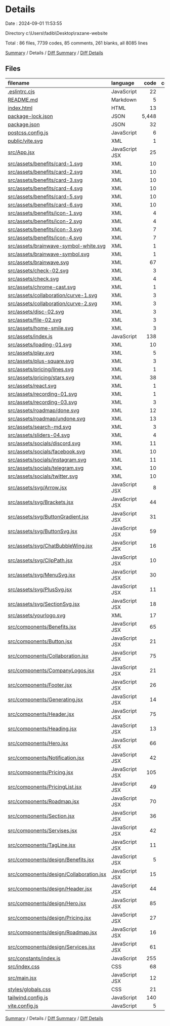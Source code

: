 # Details

Date : 2024-09-01 11:53:55

Directory c:\\Users\\fadib\\Desktop\\razane-website

Total : 86 files,  7739 codes, 85 comments, 261 blanks, all 8085 lines

[Summary](results.md) / Details / [Diff Summary](diff.md) / [Diff Details](diff-details.md)

## Files
| filename | language | code | comment | blank | total |
| :--- | :--- | ---: | ---: | ---: | ---: |
| [.eslintrc.cjs](/.eslintrc.cjs) | JavaScript | 22 | 0 | 1 | 23 |
| [README.md](/README.md) | Markdown | 5 | 0 | 4 | 9 |
| [index.html](/index.html) | HTML | 13 | 0 | 1 | 14 |
| [package-lock.json](/package-lock.json) | JSON | 5,448 | 0 | 1 | 5,449 |
| [package.json](/package.json) | JSON | 32 | 0 | 1 | 33 |
| [postcss.config.js](/postcss.config.js) | JavaScript | 6 | 0 | 1 | 7 |
| [public/vite.svg](/public/vite.svg) | XML | 1 | 0 | 0 | 1 |
| [src/App.jsx](/src/App.jsx) | JavaScript JSX | 25 | 2 | 3 | 30 |
| [src/assets/benefits/card-1.svg](/src/assets/benefits/card-1.svg) | XML | 10 | 0 | 1 | 11 |
| [src/assets/benefits/card-2.svg](/src/assets/benefits/card-2.svg) | XML | 10 | 0 | 1 | 11 |
| [src/assets/benefits/card-3.svg](/src/assets/benefits/card-3.svg) | XML | 10 | 0 | 1 | 11 |
| [src/assets/benefits/card-4.svg](/src/assets/benefits/card-4.svg) | XML | 10 | 0 | 1 | 11 |
| [src/assets/benefits/card-5.svg](/src/assets/benefits/card-5.svg) | XML | 10 | 0 | 1 | 11 |
| [src/assets/benefits/card-6.svg](/src/assets/benefits/card-6.svg) | XML | 10 | 0 | 1 | 11 |
| [src/assets/benefits/icon-1.svg](/src/assets/benefits/icon-1.svg) | XML | 4 | 0 | 1 | 5 |
| [src/assets/benefits/icon-2.svg](/src/assets/benefits/icon-2.svg) | XML | 4 | 0 | 1 | 5 |
| [src/assets/benefits/icon-3.svg](/src/assets/benefits/icon-3.svg) | XML | 7 | 0 | 1 | 8 |
| [src/assets/benefits/icon-4.svg](/src/assets/benefits/icon-4.svg) | XML | 7 | 0 | 1 | 8 |
| [src/assets/brainwave-symbol-white.svg](/src/assets/brainwave-symbol-white.svg) | XML | 1 | 0 | 0 | 1 |
| [src/assets/brainwave-symbol.svg](/src/assets/brainwave-symbol.svg) | XML | 1 | 0 | 0 | 1 |
| [src/assets/brainwave.svg](/src/assets/brainwave.svg) | XML | 67 | 0 | 1 | 68 |
| [src/assets/check-02.svg](/src/assets/check-02.svg) | XML | 3 | 0 | 1 | 4 |
| [src/assets/check.svg](/src/assets/check.svg) | XML | 4 | 0 | 1 | 5 |
| [src/assets/chrome-cast.svg](/src/assets/chrome-cast.svg) | XML | 1 | 0 | 0 | 1 |
| [src/assets/collaboration/curve-1.svg](/src/assets/collaboration/curve-1.svg) | XML | 3 | 0 | 1 | 4 |
| [src/assets/collaboration/curve-2.svg](/src/assets/collaboration/curve-2.svg) | XML | 3 | 0 | 1 | 4 |
| [src/assets/disc-02.svg](/src/assets/disc-02.svg) | XML | 3 | 0 | 1 | 4 |
| [src/assets/file-02.svg](/src/assets/file-02.svg) | XML | 3 | 0 | 1 | 4 |
| [src/assets/home-smile.svg](/src/assets/home-smile.svg) | XML | 3 | 0 | 1 | 4 |
| [src/assets/index.js](/src/assets/index.js) | JavaScript | 138 | 0 | 10 | 148 |
| [src/assets/loading-01.svg](/src/assets/loading-01.svg) | XML | 10 | 0 | 1 | 11 |
| [src/assets/play.svg](/src/assets/play.svg) | XML | 5 | 0 | 0 | 5 |
| [src/assets/plus-square.svg](/src/assets/plus-square.svg) | XML | 3 | 0 | 1 | 4 |
| [src/assets/pricing/lines.svg](/src/assets/pricing/lines.svg) | XML | 1 | 0 | 0 | 1 |
| [src/assets/pricing/stars.svg](/src/assets/pricing/stars.svg) | XML | 38 | 0 | 1 | 39 |
| [src/assets/react.svg](/src/assets/react.svg) | XML | 1 | 0 | 0 | 1 |
| [src/assets/recording-01.svg](/src/assets/recording-01.svg) | XML | 1 | 0 | 0 | 1 |
| [src/assets/recording-03.svg](/src/assets/recording-03.svg) | XML | 3 | 0 | 1 | 4 |
| [src/assets/roadmap/done.svg](/src/assets/roadmap/done.svg) | XML | 12 | 0 | 1 | 13 |
| [src/assets/roadmap/undone.svg](/src/assets/roadmap/undone.svg) | XML | 13 | 0 | 1 | 14 |
| [src/assets/search-md.svg](/src/assets/search-md.svg) | XML | 3 | 0 | 1 | 4 |
| [src/assets/sliders-04.svg](/src/assets/sliders-04.svg) | XML | 4 | 0 | 1 | 5 |
| [src/assets/socials/discord.svg](/src/assets/socials/discord.svg) | XML | 11 | 0 | 1 | 12 |
| [src/assets/socials/facebook.svg](/src/assets/socials/facebook.svg) | XML | 10 | 0 | 1 | 11 |
| [src/assets/socials/instagram.svg](/src/assets/socials/instagram.svg) | XML | 11 | 0 | 1 | 12 |
| [src/assets/socials/telegram.svg](/src/assets/socials/telegram.svg) | XML | 10 | 0 | 1 | 11 |
| [src/assets/socials/twitter.svg](/src/assets/socials/twitter.svg) | XML | 10 | 0 | 1 | 11 |
| [src/assets/svg/Arrow.jsx](/src/assets/svg/Arrow.jsx) | JavaScript JSX | 8 | 0 | 2 | 10 |
| [src/assets/svg/Brackets.jsx](/src/assets/svg/Brackets.jsx) | JavaScript JSX | 44 | 0 | 2 | 46 |
| [src/assets/svg/ButtonGradient.jsx](/src/assets/svg/ButtonGradient.jsx) | JavaScript JSX | 31 | 0 | 2 | 33 |
| [src/assets/svg/ButtonSvg.jsx](/src/assets/svg/ButtonSvg.jsx) | JavaScript JSX | 59 | 0 | 2 | 61 |
| [src/assets/svg/ChatBubbleWing.jsx](/src/assets/svg/ChatBubbleWing.jsx) | JavaScript JSX | 16 | 0 | 2 | 18 |
| [src/assets/svg/ClipPath.jsx](/src/assets/svg/ClipPath.jsx) | JavaScript JSX | 10 | 0 | 2 | 12 |
| [src/assets/svg/MenuSvg.jsx](/src/assets/svg/MenuSvg.jsx) | JavaScript JSX | 30 | 0 | 2 | 32 |
| [src/assets/svg/PlusSvg.jsx](/src/assets/svg/PlusSvg.jsx) | JavaScript JSX | 11 | 0 | 2 | 13 |
| [src/assets/svg/SectionSvg.jsx](/src/assets/svg/SectionSvg.jsx) | JavaScript JSX | 18 | 0 | 4 | 22 |
| [src/assets/yourlogo.svg](/src/assets/yourlogo.svg) | XML | 17 | 0 | 1 | 18 |
| [src/components/Benefits.jsx](/src/components/Benefits.jsx) | JavaScript JSX | 65 | 0 | 7 | 72 |
| [src/components/Button.jsx](/src/components/Button.jsx) | JavaScript JSX | 21 | 0 | 6 | 27 |
| [src/components/Collaboration.jsx](/src/components/Collaboration.jsx) | JavaScript JSX | 75 | 3 | 9 | 87 |
| [src/components/CompanyLogos.jsx](/src/components/CompanyLogos.jsx) | JavaScript JSX | 21 | 0 | 3 | 24 |
| [src/components/Footer.jsx](/src/components/Footer.jsx) | JavaScript JSX | 26 | 1 | 4 | 31 |
| [src/components/Generating.jsx](/src/components/Generating.jsx) | JavaScript JSX | 14 | 0 | 3 | 17 |
| [src/components/Header.jsx](/src/components/Header.jsx) | JavaScript JSX | 75 | 6 | 12 | 93 |
| [src/components/Heading.jsx](/src/components/Heading.jsx) | JavaScript JSX | 13 | 0 | 3 | 16 |
| [src/components/Hero.jsx](/src/components/Hero.jsx) | JavaScript JSX | 66 | 11 | 11 | 88 |
| [src/components/Notification.jsx](/src/components/Notification.jsx) | JavaScript JSX | 42 | 0 | 5 | 47 |
| [src/components/Pricing.jsx](/src/components/Pricing.jsx) | JavaScript JSX | 105 | 2 | 8 | 115 |
| [src/components/PricingList.jsx](/src/components/PricingList.jsx) | JavaScript JSX | 49 | 0 | 7 | 56 |
| [src/components/Roadmap.jsx](/src/components/Roadmap.jsx) | JavaScript JSX | 70 | 0 | 9 | 79 |
| [src/components/Section.jsx](/src/components/Section.jsx) | JavaScript JSX | 36 | 0 | 4 | 40 |
| [src/components/Servises.jsx](/src/components/Servises.jsx) | JavaScript JSX | 42 | 1 | 6 | 49 |
| [src/components/TagLine.jsx](/src/components/TagLine.jsx) | JavaScript JSX | 11 | 0 | 3 | 14 |
| [src/components/design/Benefits.jsx](/src/components/design/Benefits.jsx) | JavaScript JSX | 5 | 0 | 1 | 6 |
| [src/components/design/Collaboration.jsx](/src/components/design/Collaboration.jsx) | JavaScript JSX | 15 | 0 | 3 | 18 |
| [src/components/design/Header.jsx](/src/components/design/Header.jsx) | JavaScript JSX | 44 | 0 | 8 | 52 |
| [src/components/design/Hero.jsx](/src/components/design/Hero.jsx) | JavaScript JSX | 85 | 1 | 16 | 102 |
| [src/components/design/Pricing.jsx](/src/components/design/Pricing.jsx) | JavaScript JSX | 27 | 0 | 3 | 30 |
| [src/components/design/Roadmap.jsx](/src/components/design/Roadmap.jsx) | JavaScript JSX | 16 | 0 | 2 | 18 |
| [src/components/design/Services.jsx](/src/components/design/Services.jsx) | JavaScript JSX | 61 | 0 | 6 | 67 |
| [src/constants/index.js](/src/constants/index.js) | JavaScript | 255 | 56 | 16 | 327 |
| [src/index.css](/src/index.css) | CSS | 68 | 0 | 22 | 90 |
| [src/main.jsx](/src/main.jsx) | JavaScript JSX | 12 | 0 | 1 | 13 |
| [styles/globals.css](/styles/globals.css) | CSS | 21 | 0 | 5 | 26 |
| [tailwind.config.js](/tailwind.config.js) | JavaScript | 140 | 1 | 2 | 143 |
| [vite.config.js](/vite.config.js) | JavaScript | 5 | 1 | 2 | 8 |

[Summary](results.md) / Details / [Diff Summary](diff.md) / [Diff Details](diff-details.md)